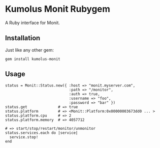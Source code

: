 Kumolus Monit Rubygem
=============

A Ruby interface for Monit.

## Installation

Just like any other gem:

    gem install kumolus-monit

## Usage

    status = Monit::Status.new({ :host => "monit.myserver.com",
                                 :path => "/monitor",
                                 :auth => true,
                                 :username => "foo",
                                 :password => "bar" })
    status.get              # => true
    status.platform         # => <Monit::Platform:0x00000003673dd0 ... >
    status.platform.cpu     # => 2
    status.platform.memory  # => 4057712

    # => start/stop/restart/monitor/unmonitor
    status.services.each do |service|
      service.stop!
    end